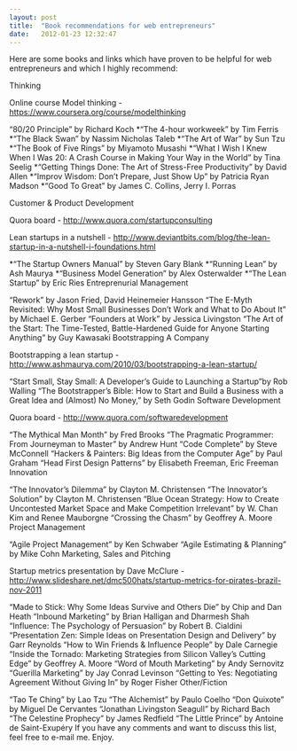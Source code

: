 ```yaml
---
layout: post
title:  "Book recommendations for web entrepreneurs"
date:   2012-01-23 12:32:47
---
```


Here are some books and links which have proven to be helpful for web entrepreneurs and which I highly recommend:

Thinking

Online course Model thinking - https://www.coursera.org/course/modelthinking

 “80/20 Principle” by Richard Koch
 *“The 4-hour workweek” by Tim Ferris
 *“The Black Swan” by Nassim Nicholas Taleb
 *“The Art of War” by Sun Tzu
 *“The Book of Five Rings” by Miyamoto Musashi
 *“What I Wish I Knew When I Was 20: A Crash Course in Making Your Way in the World” by Tina Seelig
 *“Getting Things Done: The Art of Stress-Free Productivity” by David Allen
 *“Improv Wisdom: Don’t Prepare, Just Show Up” by Patricia Ryan Madson
 *“Good To Great” by James C. Collins, Jerry I. Porras

Customer & Product Development

Quora board - http://www.quora.com/startupconsulting

Lean startups in a nutshell - http://www.deviantbits.com/blog/the-lean-startup-in-a-nutshell-i-foundations.html

*“The Startup Owners Manual” by Steven Gary Blank
*“Running Lean” by Ash Maurya
*“Business Model Generation” by Alex Osterwalder
*“The Lean Startup” by Eric Ries
Entreprenurial Management

“Rework” by Jason Fried, David Heinemeier Hansson
“The E-Myth Revisited: Why Most Small Businesses Don’t Work and What to Do About It” by Michael E. Gerber
“Founders at Work” by Jessica Livingston
“The Art of the Start: The Time-Tested, Battle-Hardened Guide for Anyone Starting Anything” by Guy Kawasaki
Bootstrapping A Company

Bootstrapping a lean startup - http://www.ashmaurya.com/2010/03/bootstrapping-a-lean-startup/

“Start Small, Stay Small: A Developer’s Guide to Launching a Startup”by Rob Walling
“The Bootstrapper’s Bible: How to Start and Build a Business with a Great Idea and (Almost) No Money,” by Seth Godin
Software Development

Quora board - http://www.quora.com/softwaredevelopment

“The Mythical Man Month” by Fred Brooks
“The Pragmatic Programmer: From Journeyman to Master” by Andrew Hunt
“Code Complete” by Steve McConnell
“Hackers & Painters: Big Ideas from the Computer Age” by Paul Graham
“Head First Design Patterns” by Elisabeth Freeman, Eric Freeman
Innovation

“The Innovator’s Dilemma” by Clayton M. Christensen
“The Innovator’s Solution” by Clayton M. Christensen
“Blue Ocean Strategy: How to Create Uncontested Market Space and Make Competition Irrelevant” by W. Chan Kim and Renee Mauborgne
“Crossing the Chasm” by Geoffrey A. Moore
Project Management

“Agile Project Management” by Ken Schwaber
“Agile Estimating & Planning” by Mike Cohn
Marketing, Sales and Pitching

Startup metrics presentation by Dave McClure - http://www.slideshare.net/dmc500hats/startup-metrics-for-pirates-brazil-nov-2011

“Made to Stick: Why Some Ideas Survive and Others Die” by Chip and Dan Heath
“Inbound Marketing” by Brian Halligan and Dharmesh Shah
“Influence: The Psychology of Persuasion” by Robert B. Cialdini
“Presentation Zen: Simple Ideas on Presentation Design and Delivery” by Garr Reynolds
“How to Win Friends & Influence People” by Dale Carnegie
“Inside the Tornado: Marketing Strategies from Silicon Valley’s Cutting Edge” by Geoffrey A. Moore
“Word of Mouth Marketing” by Andy Sernovitz
“Guerilla Marketing” by Jay Conrad Levinson
“Getting to Yes: Negotiating Agreement Without Giving In” by Roger Fisher
Other/Fiction

“Tao Te Ching” by Lao Tzu
“The Alchemist” by Paulo Coelho
“Don Quixote” by Miguel De Cervantes
“Jonathan Livingston Seagull” by Richard Bach
“The Celestine Prophecy” by James Redfield
“The Little Prince” by Antoine de Saint-Exupéry
If you have any comments and want to discuss this list, feel free to e-mail me. Enjoy.